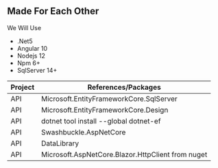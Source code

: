 ## Made For Each Other
 We Will Use 
- .Net5
- Angular 10
- Nodejs 12
- Npm 6+
- SqlServer 14+

| Project | References/Packages |
| ------------- | ------------- |
| API | Microsoft.EntityFrameworkCore.SqlServer |
| API  |Microsoft.EntityFrameworkCore.Design |
| API | dotnet tool install --global dotnet-ef |
| API  | Swashbuckle.AspNetCore |
| API |DataLibrary|
| API |Microsoft.AspNetCore.Blazor.HttpClient from nuget|
